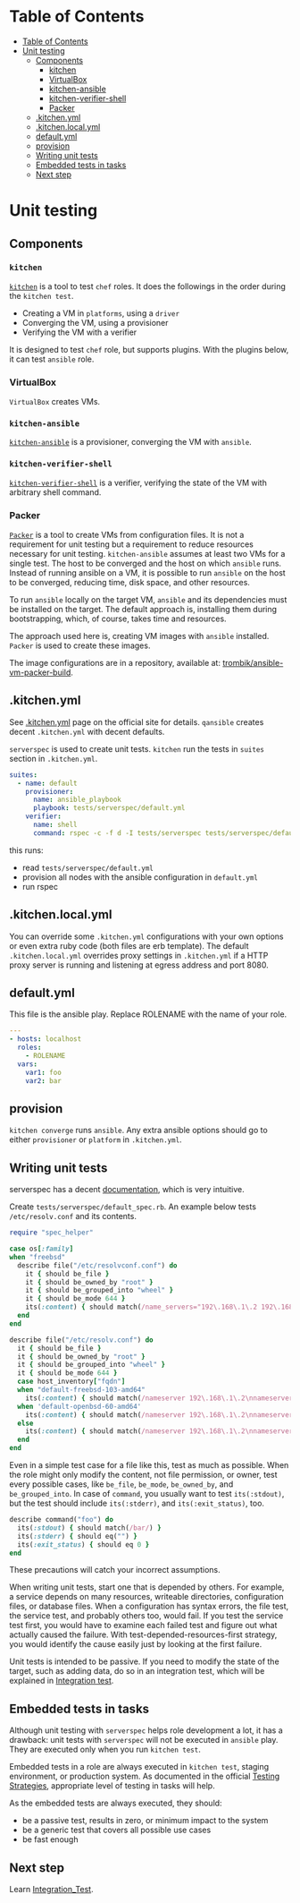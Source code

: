 Table of Contents
=================

  * [Table of Contents](#table-of-contents)
  * [Unit testing](#unit-testing)
    * [Components](#components)
      * [kitchen](#kitchen)
      * [VirtualBox](#virtualbox)
      * [kitchen-ansible](#kitchen-ansible)
      * [kitchen-verifier-shell](#kitchen-verifier-shell)
      * [Packer](#packer)
    * [.kitchen.yml](#kitchenyml)
    * [.kitchen.local.yml](#kitchenlocalyml)
    * [default.yml](#defaultyml)
    * [provision](#provision)
    * [Writing unit tests](#writing-unit-tests)
    * [Embedded tests in tasks](#embedded-tests-in-tasks)
    * [Next step](#next-step)

# Unit testing

## Components

### `kitchen`

[`kitchen`](https://github.com/test-kitchen/test-kitchen) is a tool to test
`chef` roles. It does the followings in the order during the `kitchen test`.

* Creating a VM in `platforms`, using a `driver`
* Converging the VM, using a provisioner
* Verifying the VM with a verifier

It is designed to test `chef` role, but supports plugins. With the plugins
below, it can test `ansible` role.

### VirtualBox

`VirtualBox` creates VMs.

### `kitchen-ansible`

[`kitchen-ansible`](https://github.com/neillturner/kitchen-ansible) is a
provisioner, converging the VM with `ansible`.

### `kitchen-verifier-shell`

[`kitchen-verifier-shell`](https://github.com/higanworks/kitchen-verifier-shell)
is a verifier, verifying the state of the VM with arbitrary shell command.

### Packer

[`Packer`](https://www.packer.io/) is a tool to create VMs from configuration
files. It is not a requirement for unit testing but a requirement to reduce
resources necessary for unit testing. `kitchen-ansible` assumes at least two
VMs for a single test.  The host to be converged and the host on which
`ansible` runs. Instead of running ansible on a VM, it is possible to run
`ansible` on the host to be converged, reducing time, disk space, and other
resources.

To run `ansible` locally on the target VM, `ansible` and its dependencies must
be installed on the target. The default approach is, installing them during
bootstrapping, which, of course, takes time and resources.

The approach used here is, creating VM images with `ansible` installed.
`Packer` is used to create these images.

The image configurations are in a repository, available at:
[trombik/ansible-vm-packer-build](https://github.com/trombik/ansible-vm-packer-build).

## .kitchen.yml

See [.kitchen.yml](https://docs.chef.io/config_yml_kitchen.html) page on the
official site for details. `qansible` creates decent `.kitchen.yml`
with decent defaults.

`serverspec` is used to create unit tests. `kitchen` run the tests in `suites`
section in `.kitchen.yml`.

```yaml
suites:
  - name: default
    provisioner:
      name: ansible_playbook
      playbook: tests/serverspec/default.yml
    verifier:
      name: shell
      command: rspec -c -f d -I tests/serverspec tests/serverspec/default_spec.rb
```

this runs:

* read `tests/serverspec/default.yml`
* provision all nodes with the ansible configuration in `default.yml`
* run rspec

## .kitchen.local.yml

You can override some `.kitchen.yml` configurations with your own options or
even extra ruby code (both files are erb template). The default
`.kitchen.local.yml` overrides proxy settings in `.kitchen.yml` if a HTTP proxy
server is running and listening at egress address and port 8080.

## default.yml

This file is the ansible play. Replace ROLENAME with the name of your role.

```yaml
---
- hosts: localhost
  roles:
    - ROLENAME
  vars:
    var1: foo
    var2: bar

```

## provision

`kitchen converge` runs `ansible`. Any extra ansible options should go to
either `provisioner` or `platform` in `.kitchen.yml`.


## Writing unit tests

serverspec has a decent
[documentation](http://serverspec.org/resource_types.html), which is very
intuitive.

Create `tests/serverspec/default_spec.rb`. An example below tests
`/etc/resolv.conf` and its contents.

```ruby
require "spec_helper"

case os[:family]
when "freebsd"
  describe file("/etc/resolvconf.conf") do
    it { should be_file }
    it { should be_owned_by "root" }
    it { should be_grouped_into "wheel" }
    it { should be_mode 644 }
    its(:content) { should match(/name_servers="192\.168\.1\.2 192\.168\.1\.3 192\.168\.1\.1"/) }
  end 
end

describe file("/etc/resolv.conf") do
  it { should be_file }
  it { should be_owned_by "root" }
  it { should be_grouped_into "wheel" }
  it { should be_mode 644 }
  case host_inventory["fqdn"]
  when "default-freebsd-103-amd64"
    its(:content) { should match(/nameserver 192\.168\.1\.2\nnameserver 192\.168\.1\.3\nnameserver 192\.168\.1\.1/) }
  when 'default-openbsd-60-amd64'
    its(:content) { should match(/nameserver 192\.168\.1\.2\nnameserver 192\.168\.1\.1\nnameserver 192\.168\.1\.3/) }
  else
    its(:content) { should match(/nameserver 192\.168\.1\.2\nnameserver 192\.168\.1\.3\nnameserver 192\.168\.1\.1/)}
  end 
end
```

Even in a simple test case for a file like this, test as much as possible.
When the role might only modify the content, not file permission, or owner,
test every possible cases, like `be_file`, `be_mode`, `be_owned_by`, and
`be_grouped_into`. In case of `command`, you usually want to test
`its(:stdout)`, but the test should include `its(:stderr)`, and
`its(:exit_status)`, too.

```ruby
describe command("foo") do
  its(:stdout) { should match(/bar/) }
  its(:stderr) { should eq("") }
  its(:exit_status) { should eq 0 }
end
```

These precautions will catch your incorrect assumptions.

When writing unit tests, start one that is depended by others. For example, a
service depends on many resources, writeable directories, configuration files,
or database files. When a configuration has syntax errors, the file test, the
service test, and probably others too, would fail. If you test the service test
first, you would have to examine each failed test and figure out what actually
caused the failure. With test-depended-resources-first strategy, you would
identify the cause easily just by looking at the first failure.

Unit tests is intended to be passive. If you need to modify the state of the
target, such as adding data, do so in an integration test, which will be
explained in [Integration test](Integration_Test).

## Embedded tests in tasks

Although unit testing with `serverspec` helps role development a lot, it has a
drawback: unit tests with `serverspec` will not be executed in `ansible` play.
They are executed only when you run `kitchen test`.

Embedded tests in a role are always executed in `kitchen test`, staging
environment, or production system. As documented in the official [Testing
Strategies](http://docs.ansible.com/ansible/test_strategies.html#the-right-level-of-testing),
appropriate level of testing in tasks will help.

As the embedded tests are always executed, they should:

- be a passive test, results in zero, or minimum impact to the system
- be a generic test that covers all possible use cases
- be fast enough

## Next step

Learn [Integration_Test](../Integration_Test).
